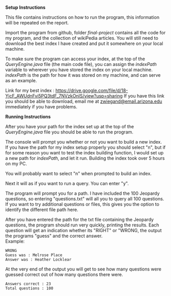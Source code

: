 **Setup Instructions** <br />

This file contains instructions on how to run the program, this information will be repeated on the report.

Import the program from github, folder *final-project* contains all the code for my program, and the collection of
wikiPedia articles. You will still need to download the best index I have created and put it somewhere on your local machine.

To make sure the program can access your index, at the top of the *QueryEngine.java* file (the main code file), you
can assign the *indexPath* variable to wherever you have stored the index on your local machine. 
*indexPath* is the path for how it was stored on my machine, and can serve as an example.

Link for my best index : https://drive.google.com/file/d/18-YjcF_AWUdnFvi5PQ3tdF_7NVzkOnIS/view?usp=sharing
If you have this link you should be able to download, email me at zwiegand@email.arizona.edu immediately if you have problems.

**Running Instructions**

After you have your path for the index set up at the top of the *QueryEngine.java* file you
should be able to run the program.

The console will prompt you whether or not you want to build a new index. If you have the path for my
index setup properly you should select "n", but if for some reason you want to test the index building
function, I would set up a new path for *indexPath*, and let it run. Building the index took over 5 hours on my PC.

You will probably want to select "n" when prompted to build an index.

Next it will as if you want to run a query. You can enter "y".

The program will prompt you for a path. I have included the 100 Jeopardy questions, so entering "questions.txt" will
all you to query all 100 questions. If you want to try additional questions or files, this gives you the option to identify
the different file path here.

After you have entered the path for the txt file containing the Jeopardy questions, the program should run very quickly, 
printing the results. Each question will get an indication whether its "RIGHT" or "WRONG, the output the programs "guess" and the
correct answer. <br />
Example:
```
WRONG
Guess was : Melrose Place
Answer was : Heather Locklear
```
At the very end of the output you will get to see how many questions were guessed correct out of how many questions there were.

```
Answers correct : 23
Total questions : 100
```

